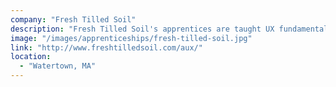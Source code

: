 ```yaml
---
company: "Fresh Tilled Soil"
description: "Fresh Tilled Soil's apprentices are taught UX fundamentals and given a chance to specialize in one of three areas: UI design, front-end development, or strategy."
image: "/images/apprenticeships/fresh-tilled-soil.jpg"
link: "http://www.freshtilledsoil.com/aux/"
location:
  - "Watertown, MA"
---
```

